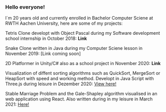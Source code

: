 ### Hello everyone!

I´m 20 years old and currently enrolled in Bachelor Computer Sciene at RWTH Aachen University, here are some of my projects:


Tetris Clone developt with Object Pascal during my Software development school internship in October 2018:
**Link**

Snake Clone written in Java during my Computer Sciene lesson in November 2019:
[Link coming soon]

2D Platformer in Unity/C# also as a school project in November 2020:
**Link**

Visualization of diffent sorting algorithms such as QuickSort, MergeSort or HeapSort with speed and working method. 
Developt in Java Script with Three.js during leisure in Dezember 2020:
[View here!](https://github.com/Feko-Karels/Sorting-Algorithms)

Stable Marriage Problem and the Gale-Shapley algorithm visualised in an web application using React.
Also written during in my leisure in March 2021:
[Here!](https://github.com/Feko-Karels/Stable-Matching-Code)
 
<!--
**Feko-Karels/Feko-Karels** is a ✨ _special_ ✨ repository because its `README.md` (this file) appears on your GitHub profile.

Here are some ideas to get you started:

- 🔭 I’m currently working on ...
- 🌱 I’m currently learning ...
- 👯 I’m looking to collaborate on ...
- 🤔 I’m looking for help with ...
- 💬 Ask me about ...
- 📫 How to reach me: ...
- 😄 Pronouns: ...
- ⚡ Fun fact: ...
-->
